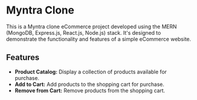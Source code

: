 # Myntra Clone 

This is a Myntra clone eCommerce project developed using the MERN (MongoDB, Express.js, React.js, Node.js) stack. It's designed to demonstrate the functionality and features of a simple eCommerce website.

## Features

- **Product Catalog:** Display a collection of products available for purchase.
- **Add to Cart:** Add products to the shopping cart for purchase.
- **Remove from Cart:** Remove products from the shopping cart.
